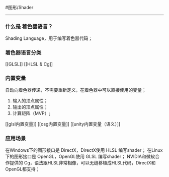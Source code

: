 #图形/Shader
***
### 什么是 着色器语言？
Shading Language，用于编写着色器代码；

### 着色器语言分类
[[GLSL]]
[[HLSL & Cg]]

### 内置变量
自动向着色器传递，不需要重新定义，在着色器中可以直接使用的变量；
1. 输入的顶点属性；
2. 输出的顶点属性；
3. 计算矩阵（MVP）;

[[glsl内置变量]]
[[osg内置变量]]
[[unity内置变量（语义）]]

### 应用场景
在Windows下的图形接口是 DirectX，DirectX使用 HLSL 编写shader；
在Linux下的图形接口是 OpenGL，OpenGL使用 GLSL 编写shader；
NVIDIA和微软合作提供的 Cg，语法跟HLSL非常相像，可以无缝移植成HLSL代码，DirectX和OpenGL都支持；